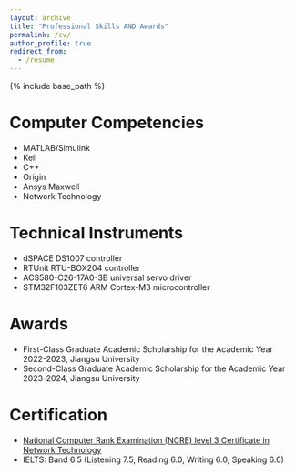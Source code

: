 ```yaml
---
layout: archive
title: "Professional Skills AND Awards"
permalink: /cv/
author_profile: true
redirect_from:
  - /resume
---
```


{% include base_path %}

Computer Competencies
======
* MATLAB/Simulink
* Keil
* C++
* Origin
* Ansys Maxwell
* Network Technology

Technical Instruments
======
* dSPACE DS1007 controller
* RTUnit RTU-BOX204 controller
* ACS580-C26-17A0-3B universal servo driver
* STM32F103ZET6 ARM Cortex-M3 microcontroller

Awards
======
* First-Class Graduate Academic Scholarship for the Academic Year 2022-2023, Jiangsu University
* Second-Class Graduate Academic Scholarship for the Academic Year 2023-2024, Jiangsu University

Certification
======
* [National Computer Rank Examination (NCRE) level 3 Certificate in Network Technology](https://drive.google.com/file/d/1UaoXItu0hGa2lAX9V8QpteuxRXii_x7G/view?usp=sharing)
* IELTS: Band 6.5 (Listening 7.5, Reading 6.0, Writing 6.0, Speaking 6.0)

